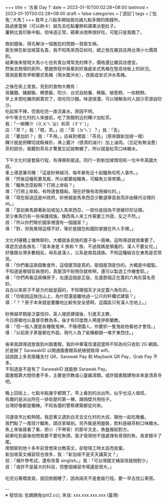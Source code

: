 +++
title = '古晉 Day 1'
date = 2023-01-10T00:02:28+08:00
lastmod = 2023-01-10T00:02:28+08:00
draft = false
categories = ['遊記']
tags = ['批兔','大馬']
+++
我早上八點多開始晃向諸九點多開的換錢所。<br>
路過麥當勞（可以刷卡）就先去吃點薯餅和蘋果派墊肚子。<br>
薯餅比我印象中黏，但味道正常。蘋果派很熱很好吃，可能只是我餓了。<br>
<br>
換到錢後，得先解決一個尷尬的問題––買衛生棉。<br>
衛生棉在新加坡莫名貴，我不知馬來西亞如何，總之我在雜貨店用台灣小七價買到。<br>
結果後來發現大馬小七也有賣台灣常見的牌子，價格還比雜貨店便宜。<br>
然後去商場的廁所。整趙旅程中我看到好幾處坐式馬桶在墊高地板上的狀況。<br>
猜測是舊有伊斯蘭式馬桶（用水瓢沖水），改裝成坐式沖水馬桶。<br>
<br>
之後在街上覓食。見到的食物大概有：<br>
哥羅麵、豬腳飯、椰漿飯、叻沙、台式自助餐、稀飯、娘惹糕、一些糕餅。<br>
早上本想吃豬肉粥賣完了，改吃叻沙麵。味道很濃，可以理解為何人說沙茶源自叻沙。<br>
吃起來不辣，但我吃完一直流鼻水，原因不明。<br>
中午等文化村的人來接前，吃了旅館附近的粿汁加紅茶。<br>
我：「一碗粿汁（ㄍㄨㄟˋㄓ）和茶（ㄔㄚˊ）」<br>
店：「茶？」我：「嗯，茶。」店：「茶（ㄉㄟˊ）？」我：「丟」<br>
店：「要加奶？」我：「不用。」店員對裡面：「茶烏」（原來跟新加坡一樣）<br>
粿汁就是把粿切成粄條形，淋上醬汁（很清的滷汁）加上滷肉。（忘記有無油蔥）<br>
茶的部份，我聽到茶烏才驚覺忘記說無糖了，所以就是紅茶口味糖水。<br>
<br>
下午文化村是套裝行程，有導𣞢和接送。同行一對新加坡情侶和一位中年英國大叔。<br>
車上導遊兼司機：「這是砂勞越河，每年都有近十起鱷魚咬死人事件。」<br>
導：「然後這種死要見屍，所以都要殺鱷魚，可鱷魚又保育類。」<br>
我：「鱷魚怎麼殺啊？打撈上岸殺？」<br>
導：「打撈上岸殺，有時還會錯殺。現在好像有改用催吐的。」<br>
導：「現在經過這是州政府。砂勞越是馬來西亞少數選舉首長而非由蘇丹治理的州。」<br>
導：「當初東馬跟著新加坡加入馬來西亞，一部份是因為不想被印尼佔領。<br>
      至少東馬仍有一些保護措施，像西馬人來工作需要工作證，反之不然。」<br>
叔：「所以你們等於國家裡還有一個國家？」<br>
導：「對，但我覺得這樣不好，等於是錢包和國防掌握在外人手裡。」<br>
<br>
文化村硬體上蠻無聊的，大概就各民族的屋子各一兩棟。這時導遊就很重要了。<br>
導遊念過各族名：「我本身是 X 族和 Y 族，不過我媽是領養的，漢人不要女兒。」<br>
好像跟台灣多數相反。母系是漢人，父系是南島語族。不知這種組合在東馬是否常見。<br>
導：「你們看這兩個集會所，這個屋頂是真的，那個屋頂是仿的。大概是中國製。<br>
    不知道是哪個官員想的，真屋頂不耐用你就修啊，還可以製造工作機會耶。」<br>
導：「你們再看這兩棟房子，右邊這個是正版，左邊那個正在蓋的六角形莫名奇妙。<br>
      自古以來房子不是方的就是圓的，不知哪個天才決定蓋六角形的。」<br>
叔：「你剛說這族住山上，為什麼還是離地過一公尺的杆欄式建築？」<br>
導：「？？房子本來就是要離地比較有安全感啊，這園區只有漢人住地上。」<br>
<br>
砂勞越早期是泛靈信仰，英人殖民建城後，引進天主教，<br>
今日原鄉也以基督宗教為多。後才有印度商人帶進伊斯蘭教。<br>
導：「但一般人還是各種敬鬼神，不像德國人，你要抓一隻鬼給他看他才會信。」<br>
導：「以前房子茅屋都在外面，現代人為了偷懶都跟一堆歹東西住。」<br>
<br>
後來我請導遊放我到州圖書館，我的中華電信漫遊當時不知為何只收到 2G 網路。<br>
於是辦了 SarawakID 以開通圖書館系統帳號取得 wifi。<br>
話說路上多見兩種支付 QR，Sarawak Pay 和 Maybank QR Pay，Grab Pay 不多。<br>
不知道是不是有了 SarawakID 就能辦 Sarawak Pay。<br>
圖書館算大間但書不多，主要是宗教或心靈雞湯類。或許圖書館建物本來是清真寺吧。<br>
<br>
晚上回街上，七點半點幾乎都關了。早上看到的派出所，似乎也沒人值班。<br>
有趣的是派出所在一排街屋的第一棟，跟隔壁共用柱子。<br>
台灣好像都是獨棟。不知各國的警察建築都從何來。<br>
<br>
河邊夜市比較熱鬧。我逛著又遇到白天去文化村的大叔，跟他一起吃晚餐。<br>
我們點了一尾豉汁鯧魚，請店家縰剖。另外飯是用盤裝，飲料是綠茶粉口味糖水。<br>
魚上來後我看了看，把小（不帶骨）的那半叉走，魚盤推給對方。<br>
結果吃到最後他問我要不要吃魚頭，我才發現他不擅處理有骨頭的魚，我拿錯半了尾。<br>
席間聊到他十多年前曾想來台教英文，卻發現工時太高而放棄。<br>
新加坡英文補習班也很多，我：「新加坡不是天天講英文？」<br>
叔：「補升學考試，還有改善 singlish。」我：「可台灣國文補習班就相對少」<br>
叔：「或許不是最大的科目，但整個補習市場還是很大。」<br>
<br>
吃完沿著橋晃晃，就回旅館睡了，因為隔天不是套裝行程。要一早去找公車撘。<br>
<br>
--<br>
※ 發信站: 批踢踢兔(ptt2.cc), 來自: xxx.xxx.xxx.xxx (臺灣)<br>

